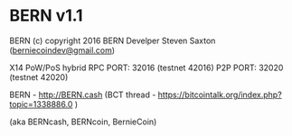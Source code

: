 BERN v1.1 
=========

BERN (c) copyright 2016 BERN Develper Steven Saxton (berniecoindev@gmail.com)

X14 PoW/PoS hybrid
RPC PORT: 32016  (testnet 42016)
P2P PORT: 32020  (testnet 42020)

BERN - http://BERN.cash (BCT thread - https://bitcointalk.org/index.php?topic=1338886.0 )

(aka BERNcash, BERNcoin, BernieCoin)

